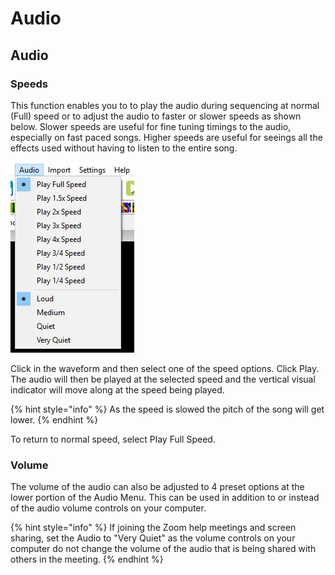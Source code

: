 # Audio

## Audio

### Speeds

This function enables you to to play the audio during sequencing at normal (Full) speed or to adjust the audio to faster or slower speeds as shown below.  Slower speeds are useful for fine tuning timings to the audio, especially on fast paced songs.  Higher speeds are useful for seeings all the effects used without having to listen to the entire song.

![](../../.gitbook/assets/audio-speed-options.JPG)

Click in the waveform and then select one of the speed options. Click Play. The audio will then be played at the selected speed and the vertical visual indicator will move along at the speed being played. &#x20;

{% hint style="info" %}
As the speed is slowed the pitch of the song will get lower.
{% endhint %}

To return to normal speed, select Play Full Speed.

### Volume

The volume of the audio can also be adjusted to 4 preset options at the lower portion of the Audio Menu.  This can be used in addition to or instead of the audio volume controls on your computer.&#x20;

{% hint style="info" %}
If joining the Zoom help meetings and screen sharing, set the Audio to "Very Quiet" as the volume controls on your computer do not change the volume of the audio that is being shared with others in the meeting.
{% endhint %}
